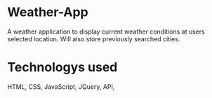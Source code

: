 # Weather-App
 A weather application to display current weather conditions at users selected location. Will also store previously searched cities. 
 
 # Technologys used 
 HTML, CSS, JavaScript, JQuery, API, 
